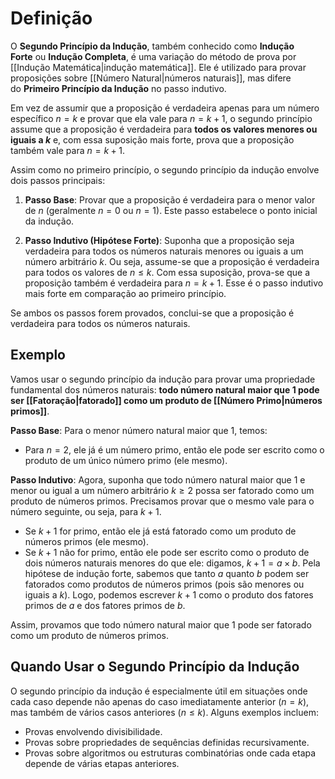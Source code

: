 # Definição
O **Segundo Princípio da Indução**, também conhecido como **Indução Forte** ou **Indução Completa**, é uma variação do método de prova por [[Indução Matemática|indução matemática]]. Ele é utilizado para provar proposições sobre [[Número Natural|números naturais]], mas difere do **Primeiro Princípio da Indução** no passo indutivo.

Em vez de assumir que a proposição é verdadeira apenas para um número específico $n=k$ e provar que ela vale para $n=k+1$, o segundo princípio assume que a proposição é verdadeira para **todos os valores menores ou iguais a $k$** e, com essa suposição mais forte, prova que a proposição também vale para $n=k+1$.

Assim como no primeiro princípio, o segundo princípio da indução envolve dois passos principais:

1. **Passo Base**: Provar que a proposição é verdadeira para o menor valor de $n$ (geralmente $n=0$ ou $n=1$). Este passo estabelece o ponto inicial da indução.

2. **Passo Indutivo (Hipótese Forte)**: Suponha que a proposição seja verdadeira para todos os números naturais menores ou iguais a um número arbitrário $k$. Ou seja, assume-se que a proposição é verdadeira para todos os valores de $n≤k$. Com essa suposição, prova-se que a proposição também é verdadeira para $n=k+1$. Esse é o passo indutivo mais forte em comparação ao primeiro princípio.

Se ambos os passos forem provados, conclui-se que a proposição é verdadeira para todos os números naturais.

## Exemplo
Vamos usar o segundo princípio da indução para provar uma propriedade fundamental dos números naturais: **todo número natural maior que 1 pode ser [[Fatoração|fatorado]] como um produto de [[Número Primo|números primos]]**.

**Passo Base**:
Para o menor número natural maior que 1, temos:

- Para $n=2$, ele já é um número primo, então ele pode ser escrito como o produto de um único número primo (ele mesmo).

**Passo Indutivo**:
Agora, suponha que todo número natural maior que 1 e menor ou igual a um número arbitrário $k≥2$ possa ser fatorado como um produto de números primos. Precisamos provar que o mesmo vale para o número seguinte, ou seja, para $k+1$.

- Se $k+1$ for primo, então ele já está fatorado como um produto de números primos (ele mesmo).
- Se $k+1$ não for primo, então ele pode ser escrito como o produto de dois números naturais menores do que ele: digamos, $k+1=a×b$. Pela hipótese de indução forte, sabemos que tanto $a$ quanto $b$ podem ser fatorados como produtos de números primos (pois são menores ou iguais a $k$). Logo, podemos escrever $k+1$ como o produto dos fatores primos de $a$ e dos fatores primos de $b$.

Assim, provamos que todo número natural maior que 1 pode ser fatorado como um produto de números primos.

## Quando Usar o Segundo Princípio da Indução
O segundo princípio da indução é especialmente útil em situações onde cada caso depende não apenas do caso imediatamente anterior ($n=k$), mas também de vários casos anteriores ($n≤k$). Alguns exemplos incluem:

- Provas envolvendo divisibilidade.
- Provas sobre propriedades de sequências definidas recursivamente.
- Provas sobre algoritmos ou estruturas combinatórias onde cada etapa depende de várias etapas anteriores.
